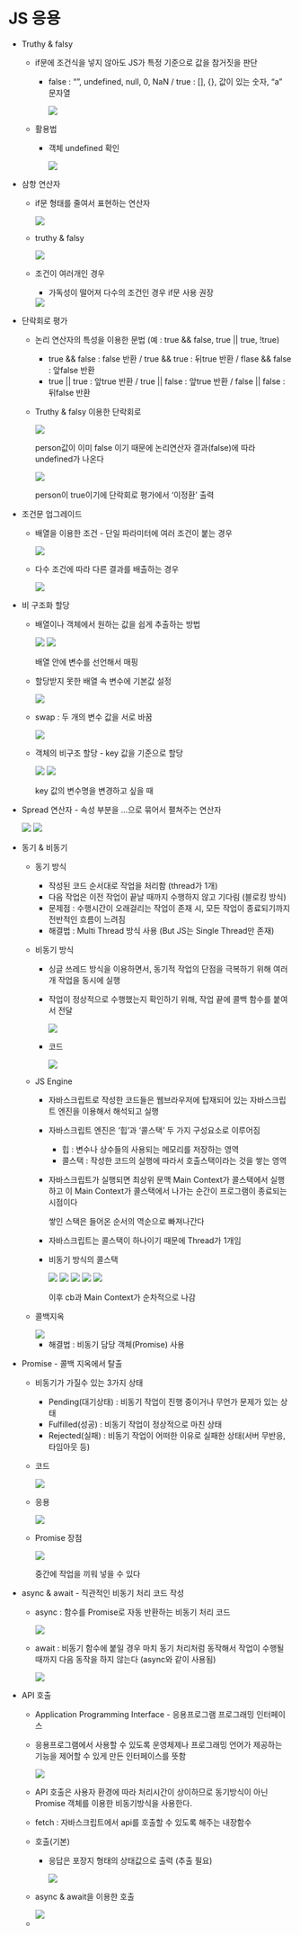 # JS 응용

- Truthy & falsy
    - if문에 조건식을 넣지 않아도 JS가 특정 기준으로 값을 참거짓을 판단
        - false : “”, undefined, null, 0, NaN / true : [], {}, 값이 있는 숫자, “a” 문자열
            
            <img src="./JS 응용/Untitled">
            
    - 활용법
        - 객체 undefined 확인
            
            <img src="./JS 응용/Untitled%201">
            

- 삼항 연산자
    - if문 형태를 줄여서 표현하는 연산자
        
        <img src="./JS 응용/Untitled%202">
        
    - truthy & falsy
        
        <img src="./JS 응용/Untitled%203">
        
    - 조건이 여러개인 경우
        - 가독성이 떨어져 다수의 조건인 경우 if문 사용 권장
        
        <img src="./JS 응용/Untitled%204">
        
    
- 단락회로 평가
    - 논리 연산자의 특성을 이용한 문법 (예 : true && false, true || true, !true)
        - true && false : false 반환 / true && true : 뒤true 반환 / flase && false : 앞false 반환
        - true || true : 앞true 반환 / true || false : 앞true 반환 / false || false : 뒤false 반환
    - Truthy & falsy 이용한 단락회로
        
        <img src="./JS 응용/Untitled%205">
        
        person값이 이미 false 이기 때문에 논리연산자 결과(false)에 따라 undefined가 나온다
        
        <img src="./JS 응용/Untitled%206">
        
        person이 true이기에 단락회로 평가에서 ‘이정환’ 출력
        

- 조건문 업그레이드
    - 배열을 이용한 조건 - 단일 파라미터에 여러 조건이 붙는 경우
        
        <img src="./JS 응용/Untitled%207">
        
    - 다수 조건에 따라 다른 결과를 배출하는 경우
        
        <img src="./JS 응용/Untitled%208">
        

- 비 구조화 할당
    - 배열이나 객체에서 원하는 값을 쉽게 추출하는 방법
        
        <img src="./JS 응용/Untitled%209">
        
        <img src="./JS 응용/Untitled%2010">
        
        배열 안에 변수를 선언해서 매핑
        
    - 할당받지 못한 배열 속 변수에 기본값 설정
        
        <img src="./JS 응용/Untitled%2011">
        
    - swap : 두 개의 변수 값을 서로 바꿈
        
        <img src="./JS 응용/Untitled%2012">
        
    - 객체의 비구조 할당 - key 값을 기준으로 할당
        
        <img src="./JS 응용/Untitled%2013">
        
        <img src="./JS 응용/Untitled%2014">
        
        key 값의 변수명을 변경하고 싶을 때
        
- Spread 연산자 - 속성 부분을 …으로 묶어서 펼쳐주는 연산자
    
    <img src="./JS 응용/Untitled%2015">
    
    <img src="./JS 응용/Untitled%2016">
    

- 동기 & 비동기
    - 동기 방식
        - 작성된 코드 순서대로 작업을 처리함 (thread가 1개)
        - 다음 작업은 이전 작업이 끝날 때까지 수행하지 않고 기다림 (블로킹 방식)
        - 문제점 : 수행시간이 오래걸리는 작업이 존재 시, 모든 작업이 종료되기까지 전반적인 흐름이 느려짐
        - 해결법 : Multi Thread 방식 사용 (But JS는 Single Thread만 존재)
    - 비동기 방식
        - 싱글 쓰레드 방식을 이용하면서, 동기적 작업의 단점을 극복하기 위해 여러개 작업을 동시에 실행
        - 작업이 정상적으로 수행했는지 확인하기 위해, 작업 끝에 콜백 함수를 붙여서 전달
            
            <img src="./JS 응용/Untitled%2017">
            
        - 코드
            
            <img src="./JS 응용/Untitled%2018">
            
    - JS Engine
        - 자바스크립트로 작성한 코드들은 웹브라우저에 탑재되어 있는 자바스크립트 엔진을 이용해서 해석되고 실행
        - 자바스크립트 엔진은 ‘힙’과 ‘콜스택’ 두 가지 구성요소로 이루어짐
            - 힙 : 변수나 상수들의 사용되는 메모리를 저장하는 영역
            - 콜스택 : 작성한 코드의 실행에 따라서 호출스택이라는 것을 쌓는 영역
        - 자바스크립트가 실행되면 최상위 문맥 Main Context가 콜스택에서 실행하고 이 Main Context가 콜스택에서 나가는 순간이 프로그램이 종료되는 시점이다
            
            쌓인 스택은 들어온 순서의 역순으로 빠져나간다
            
        - 자바스크립트는 콜스택이 하나이기 때문에 Thread가 1개임
        - 비동기 방식의 콜스택
            
            <img src="./JS 응용/Untitled%2019">
            
            <img src="./JS 응용/Untitled%2020">
            
            <img src="./JS 응용/Untitled%2021">
            
            <img src="./JS 응용/Untitled%2022">
            
            <img src="./JS 응용/Untitled%2023">
            
            이후 cb과 Main Context가 순차적으로 나감
            
    - 콜백지옥
        
        <img src="./JS 응용/Untitled%2024">
        
        - 해결법 : 비동기 담당 객체(Promise) 사용
- Promise - 콜백 지옥에서 탈출
    - 비동기가 가질수 있는 3가지 상태
        - Pending(대기상태) : 비동기 작업이 진행 중이거나 무언가 문제가 있는 상태
        - Fulfilled(성공) : 비동기 작업이 정상적으로 마친 상태
        - Rejected(실패) : 비동기 작업이 어떠한 이유로 실패한 상태(서버 무반응, 타임아웃 등)
    - 코드
        
        <img src="./JS 응용/Untitled%2025">
        
    - 응용
        
        <img src="./JS 응용/Untitled%2026">
        
    - Promise 장점
        
        <img src="./JS 응용/Untitled%2027">
        
        중간에 작업을 끼워 넣을 수 있다
        
    
- async & await - 직관적인 비동기 처리 코드 작성
    - async : 함수를 Promise로 자동 반환하는 비동기 처리 코드
        
        <img src="./JS 응용/Untitled%2028">
        
    - await : 비동기 함수에 붙일 경우 마치 동기 처리처럼 동작해서 작업이 수행될 때까지 다음 동작을 하지 않는다 (async와 같이 사용됨)
        
        <img src="./JS 응용/Untitled%2029">
        

- API 호출
    - Application Programming Interface - 응용프로그램 프로그래밍 인터페이스
    - 응용프로그램에서 사용할 수 있도록 운영체제나 프로그래밍 언어가 제공하는 기능을 제어할 수 있게 만든 인터페이스를 뜻함
        
        <img src="./JS 응용/Untitled%2030">
        
    - API 호출은 사용자 환경에 따라 처리시간이 상이하므로 동기방식이 아닌 Promise 객체를 이용한 비동기방식을 사용한다.
    - fetch : 자바스크립트에서 api를 호출할 수 있도록 해주는 내장함수
    - 호출(기본)
        - 응답은 포장지 형태의 상태값으로 출력 (추출 필요)
            
            <img src="./JS 응용/Untitled%2031">
            
    - async & await을 이용한 호출
        
        <img src="./JS 응용/Untitled%2032">
        
    -
